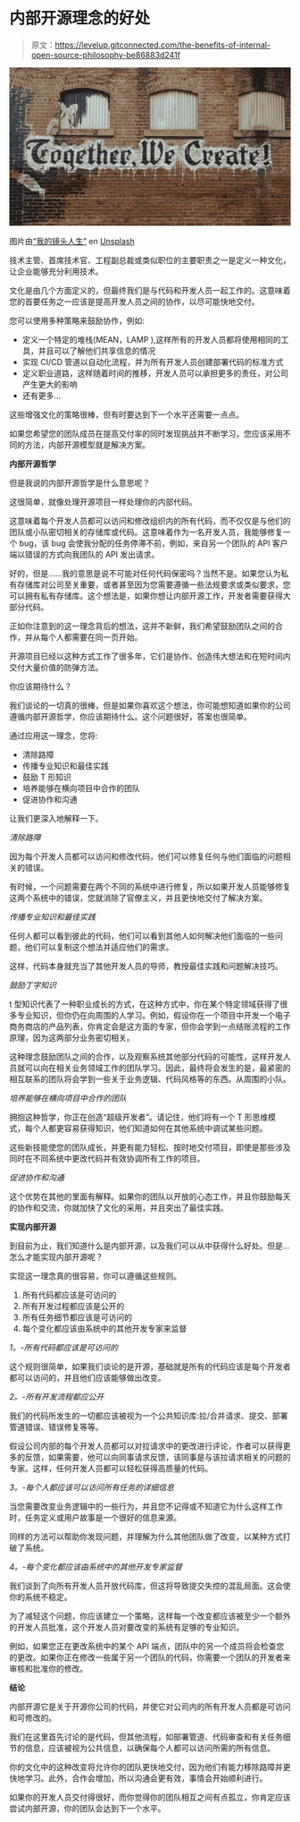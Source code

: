 # 内部开源理念的好处

> 原文：<https://levelup.gitconnected.com/the-benefits-of-internal-open-source-philosophy-be86883d241f>

![](img/19c1e37714dc01e652e80c06ab2c01de.png)

图片由[“我的镜头人生”](https://unsplash.com/@bamagal?utm_source=unsplash&utm_medium=referral&utm_content=creditCopyText) en [Unsplash](https://unsplash.com/es?utm_source=unsplash&utm_medium=referral&utm_content=creditCopyText)

技术主管、首席技术官、工程副总裁或类似职位的主要职责之一是定义一种文化，让企业能够充分利用技术。

文化是由几个方面定义的，但最终我们是与代码和开发人员一起工作的。这意味着您的首要任务之一应该是提高开发人员之间的协作，以尽可能快地交付。

您可以使用多种策略来鼓励协作，例如:

*   定义一个特定的堆栈(MEAN，LAMP ),这样所有的开发人员都将使用相同的工具，并且可以了解他们共享信息的情况
*   实现 CI/CD 管道以自动化流程，并为所有开发人员创建部署代码的标准方式
*   定义职业道路，这样随着时间的推移，开发人员可以承担更多的责任，对公司产生更大的影响
*   还有更多…

这些增强文化的策略很棒，但有时要达到下一个水平还需要一点点。

如果您希望您的团队成员在提高交付率的同时发现挑战并不断学习，您应该采用不同的方法，内部开源模型就是解决方案。

**内部开源哲学**

但是我说的内部开源哲学是什么意思呢？

这很简单，就像处理开源项目一样处理你的内部代码。

这意味着每个开发人员都可以访问和修改组织内的所有代码，而不仅仅是与他们的团队或小队密切相关的存储库或代码。这意味着作为一名开发人员，我能够修复一个 bug，该 bug 会使我分配的任务停滞不前，例如，来自另一个团队的 API 客户端以错误的方式向我团队的 API 发出请求。

好的，但是……我的意思是说不可能对任何代码保密吗？当然不是。如果您认为私有存储库对公司至关重要，或者甚至因为您需要遵循一些法规要求或类似要求，您可以拥有私有存储库。这个想法是，如果你想让内部开源工作，开发者需要获得大部分代码。

正如你注意到的这一理念背后的想法，这并不新鲜，我们希望鼓励团队之间的合作，并从每个人都需要在同一页开始。

开源项目已经以这种方式工作了很多年，它们是协作、创造伟大想法和在短时间内交付大量价值的防弹方法。

你应该期待什么？

我们谈论的一切真的很棒，但是如果你喜欢这个想法，你可能想知道如果你的公司遵循内部开源哲学，你应该期待什么。这个问题很好，答案也很简单。

通过应用这一理念，您将:

*   清除路障
*   传播专业知识和最佳实践
*   鼓励 T 形知识
*   培养能够在横向项目中合作的团队
*   促进协作和沟通

让我们更深入地解释一下。

*清除路障*

因为每个开发人员都可以访问和修改代码，他们可以修复任何与他们面临的问题相关的错误。

有时候，一个问题需要在两个不同的系统中进行修复，所以如果开发人员能够修复这两个系统中的错误，您就消除了官僚主义，并且更快地交付了解决方案。

*传播专业知识和最佳实践*

任何人都可以看到彼此的代码，他们可以看到其他人如何解决他们面临的一些问题，他们可以复制这个想法并适应他们的需求。

这样，代码本身就充当了其他开发人员的导师，教授最佳实践和问题解决技巧。

*鼓励丁字知识*

t 型知识代表了一种职业成长的方式，在这种方式中，你在某个特定领域获得了很多专业知识，但你仍在向周围的人学习。例如，假设你在一个项目中开发一个电子商务商店的产品列表，你肯定会是这方面的专家，但你会学到一点结账流程的工作原理，因为这两部分业务密切相关。

这种理念鼓励团队之间的合作，以及观察系统其他部分代码的可能性，这样开发人员就可以向在相关业务领域工作的团队学习。因此，最终将会发生的是，最紧密的相互联系的团队将会学到一些关于业务逻辑、代码风格等的东西。从周围的小队。

*培养能够在横向项目中合作的团队*

拥抱这种哲学，你正在创造“超级开发者”。请记住，他们将有一个 T 形思维模式，每个人都更容易获得知识，他们知道如何在其他系统中调试某些问题。

这些新技能使您的团队成长，并更有能力轻松、按时地交付项目，即使是那些涉及同时在不同系统中更改代码并有效协调所有工作的项目。

*促进协作和沟通*

这个优势在其他的里面有解释。如果你的团队以开放的心态工作，并且你鼓励每天的协作和交流，你就加快了文化的采用，并且突出了最佳实践。

**实现内部开源**

到目前为止，我们知道什么是内部开源，以及我们可以从中获得什么好处。但是…怎么才能实现内部开源呢？

实现这一理念真的很容易，你可以遵循这些规则。

1.  所有代码都应该是可访问的
2.  所有开发过程都应该是公开的
3.  所有任务细节都应该是可访问的
4.  每个变化都应该由系统中的其他开发专家来监督

*1。-所有代码都应该是可访问的*

这个规则很简单，如果我们谈论的是开源，基础就是所有的代码应该是每个开发者都可以访问的，并且他们应该能够做出改变。

*2。-所有开发流程都应公开*

我们的代码所发生的一切都应该被视为一个公共知识库:拉/合并请求、提交、部署管道错误、错误修复等等。

假设公司内部的每个开发人员都可以对拉请求中的更改进行评论，作者可以获得更多的反馈，如果需要，他可以向同事请求反馈，该同事是与该拉请求相关的问题的专家。这样，任何开发人员都可以轻松获得高质量的代码。

*3。-每个人都应该可以访问所有任务的详细信息*

当您需要改变业务逻辑中的一些行为，并且您不记得或不知道它为什么这样工作时，任务定义或用户故事是一个很好的信息来源。

同样的方法可以帮助你发现问题，并理解为什么其他团队做了改变，以某种方式打破了系统。

*4。-每个变化都应该由系统中的其他开发专家监督*

我们谈到了向所有开发人员开放代码库，但这将导致提交失控的混乱局面。这会使你的系统不稳定。

为了减轻这个问题，你应该建立一个策略，这样每一个改变都应该被至少一个额外的开发人员批准，这个开发人员对要改变的系统有足够的专业知识。

例如，如果您正在更改系统中的某个 API 端点，团队中的另一个成员将会检查您的更改。如果你正在修改一些属于另一个团队的代码，你需要一个团队的开发者来审核和批准你的修改。

**结论**

内部开源它是关于开源你公司的代码，并使它对公司内的所有开发人员都是可访问和可修改的。

我们在这里首先讨论的是代码，但其他流程，如部署管道、代码审查和有关任务细节的信息，应该被视为公共信息，以确保每个人都可以访问所需的所有信息。

你的文化中的这种改变将允许你的团队更快地交付，因为他们有能力移除路障并更快地学习。此外，合作会增加，所以沟通会更有效，事情会开始顺利进行。

如果你的开发人员交付得很好，而你觉得你的团队相互之间有点孤立，你肯定应该尝试内部开源，你的团队会达到下一个水平。